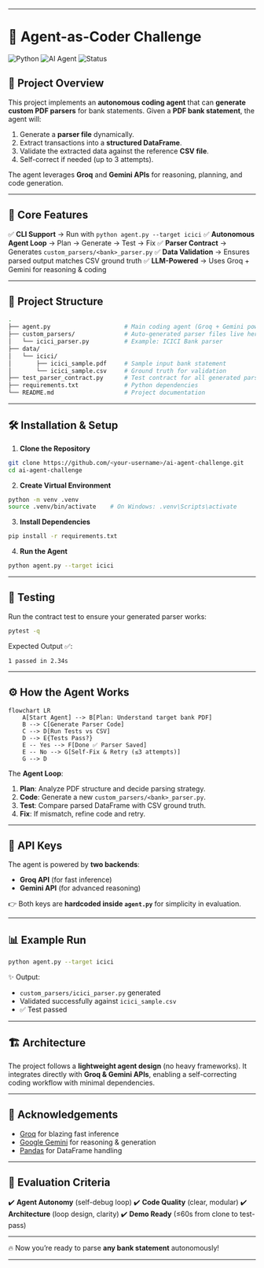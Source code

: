 

---

# 🧠 Agent-as-Coder Challenge

![Python](https://img.shields.io/badge/Python-3.13-blue)
![AI Agent](https://img.shields.io/badge/AI-Agent-success)
![Status](https://img.shields.io/badge/Build-Passing-brightgreen)

## 🚀 Project Overview

This project implements an **autonomous coding agent** that can **generate custom PDF parsers** for bank statements.
Given a **PDF bank statement**, the agent will:

1. Generate a **parser file** dynamically.
2. Extract transactions into a **structured DataFrame**.
3. Validate the extracted data against the reference **CSV file**.
4. Self-correct if needed (up to 3 attempts).

The agent leverages **Groq** and **Gemini APIs** for reasoning, planning, and code generation.

---

## 🎯 Core Features

✅ **CLI Support** → Run with `python agent.py --target icici`
✅ **Autonomous Agent Loop** → Plan → Generate → Test → Fix
✅ **Parser Contract** → Generates `custom_parsers/<bank>_parser.py`
✅ **Data Validation** → Ensures parsed output matches CSV ground truth
✅ **LLM-Powered** → Uses Groq + Gemini for reasoning & coding

---

## 📂 Project Structure

```bash
.
├── agent.py                     # Main coding agent (Groq + Gemini powered)
├── custom_parsers/              # Auto-generated parser files live here
│   └── icici_parser.py          # Example: ICICI Bank parser
├── data/
│   └── icici/
│       ├── icici_sample.pdf     # Sample input bank statement
│       └── icici_sample.csv     # Ground truth for validation
├── test_parser_contract.py      # Test contract for all generated parsers
├── requirements.txt             # Python dependencies
└── README.md                    # Project documentation
```

---

## 🛠️ Installation & Setup

1. **Clone the Repository**

```bash
git clone https://github.com/<your-username>/ai-agent-challenge.git
cd ai-agent-challenge
```

2. **Create Virtual Environment**

```bash
python -m venv .venv
source .venv/bin/activate    # On Windows: .venv\Scripts\activate
```

3. **Install Dependencies**

```bash
pip install -r requirements.txt
```

4. **Run the Agent**

```bash
python agent.py --target icici
```

---

## 🧪 Testing

Run the contract test to ensure your generated parser works:

```bash
pytest -q
```

Expected Output ✅:

```
1 passed in 2.34s
```

---

## ⚙️ How the Agent Works

```mermaid
flowchart LR
    A[Start Agent] --> B[Plan: Understand target bank PDF]
    B --> C[Generate Parser Code]
    C --> D[Run Tests vs CSV]
    D --> E{Tests Pass?}
    E -- Yes --> F[Done ✅ Parser Saved]
    E -- No --> G[Self-Fix & Retry (≤3 attempts)]
    G --> D
```

The **Agent Loop**:

1. **Plan**: Analyze PDF structure and decide parsing strategy.
2. **Code**: Generate a new `custom_parsers/<bank>_parser.py`.
3. **Test**: Compare parsed DataFrame with CSV ground truth.
4. **Fix**: If mismatch, refine code and retry.

---

## 🔑 API Keys

The agent is powered by **two backends**:

* **Groq API** (for fast inference)
* **Gemini API** (for advanced reasoning)

👉 Both keys are **hardcoded inside `agent.py`** for simplicity in evaluation.

---

## 📊 Example Run

```bash
python agent.py --target icici
```

✨ Output:

* `custom_parsers/icici_parser.py` generated
* Validated successfully against `icici_sample.csv`
* ✅ Test passed

---

## 🏗️ Architecture

The project follows a **lightweight agent design** (no heavy frameworks).
It integrates directly with **Groq & Gemini APIs**, enabling a self-correcting coding workflow with minimal dependencies.

---

## 🙌 Acknowledgements

* [Groq](https://groq.com/) for blazing fast inference
* [Google Gemini](https://ai.google.dev/) for reasoning & generation
* [Pandas](https://pandas.pydata.org/) for DataFrame handling

---

## 📌 Evaluation Criteria

✔️ **Agent Autonomy** (self-debug loop)
✔️ **Code Quality** (clear, modular)
✔️ **Architecture** (loop design, clarity)
✔️ **Demo Ready** (≤60s from clone to test-pass)

---

🔥 Now you’re ready to parse **any bank statement** autonomously!

---


